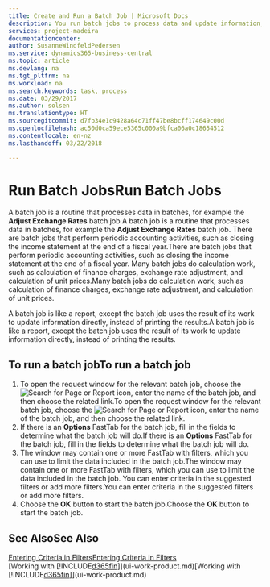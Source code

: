 ```yaml
---
title: Create and Run a Batch Job | Microsoft Docs
description: You run batch jobs to process data and update information, for example, to do periodic accounting activities, or to do calculations.
services: project-madeira
documentationcenter: 
author: SusanneWindfeldPedersen
ms.service: dynamics365-business-central
ms.topic: article
ms.devlang: na
ms.tgt_pltfrm: na
ms.workload: na
ms.search.keywords: task, process
ms.date: 03/29/2017
ms.author: solsen
ms.translationtype: HT
ms.sourcegitcommit: d7fb34e1c9428a64c71ff47be8bcff174649c00d
ms.openlocfilehash: ac50d0ca59ece5365c000a9bfca06a0c18654512
ms.contentlocale: en-nz
ms.lasthandoff: 03/22/2018

---
```

# <a name="run-batch-jobs"></a><span data-ttu-id="0addd-103">Run Batch Jobs</span><span class="sxs-lookup"><span data-stu-id="0addd-103">Run Batch Jobs</span></span>
<span data-ttu-id="0addd-104">A batch job is a routine that processes data in batches, for example the **Adjust Exchange Rates** batch job.</span><span class="sxs-lookup"><span data-stu-id="0addd-104">A batch job is a routine that processes data in batches, for example the **Adjust Exchange Rates** batch job.</span></span> <span data-ttu-id="0addd-105">There are batch jobs that perform periodic accounting activities, such as closing the income statement at the end of a fiscal year.</span><span class="sxs-lookup"><span data-stu-id="0addd-105">There are batch jobs that perform periodic accounting activities, such as closing the income statement at the end of a fiscal year.</span></span> <span data-ttu-id="0addd-106">Many batch jobs do calculation work, such as calculation of finance charges, exchange rate adjustment, and calculation of unit prices.</span><span class="sxs-lookup"><span data-stu-id="0addd-106">Many batch jobs do calculation work, such as calculation of finance charges, exchange rate adjustment, and calculation of unit prices.</span></span>

<span data-ttu-id="0addd-107">A batch job is like a report, except the batch job uses the result of its work to update information directly, instead of printing the results.</span><span class="sxs-lookup"><span data-stu-id="0addd-107">A batch job is like a report, except the batch job uses the result of its work to update information directly, instead of printing the results.</span></span>

## <a name="to-run-a-batch-job"></a><span data-ttu-id="0addd-108">To run a batch job</span><span class="sxs-lookup"><span data-stu-id="0addd-108">To run a batch job</span></span>
1. <span data-ttu-id="0addd-109">To open the request window for the relevant batch job, choose the ![Search for Page or Report](media/ui-search/search_small.png "Search for Page or Report icon") icon, enter the name of the batch job, and then choose the related link.</span><span class="sxs-lookup"><span data-stu-id="0addd-109">To open the request window for the relevant batch job, choose the ![Search for Page or Report](media/ui-search/search_small.png "Search for Page or Report icon") icon, enter the name of the batch job, and then choose the related link.</span></span>
2. <span data-ttu-id="0addd-110">If there is an **Options** FastTab for the batch job, fill in the fields to determine what the batch job will do.</span><span class="sxs-lookup"><span data-stu-id="0addd-110">If there is an **Options** FastTab for the batch job, fill in the fields to determine what the batch job will do.</span></span>
3. <span data-ttu-id="0addd-111">The window may contain one or more FastTab with filters, which you can use to limit the data included in the batch job.</span><span class="sxs-lookup"><span data-stu-id="0addd-111">The window may contain one or more FastTab with filters, which you can use to limit the data included in the batch job.</span></span> <span data-ttu-id="0addd-112">You can enter criteria in the suggested filters or add more filters.</span><span class="sxs-lookup"><span data-stu-id="0addd-112">You can enter criteria in the suggested filters or add more filters.</span></span>
4. <span data-ttu-id="0addd-113">Choose the **OK** button to start the batch job.</span><span class="sxs-lookup"><span data-stu-id="0addd-113">Choose the **OK** button to start the batch job.</span></span>

## <a name="see-also"></a><span data-ttu-id="0addd-114">See Also</span><span class="sxs-lookup"><span data-stu-id="0addd-114">See Also</span></span>
[<span data-ttu-id="0addd-115">Entering Criteria in Filters</span><span class="sxs-lookup"><span data-stu-id="0addd-115">Entering Criteria in Filters</span></span>](ui-enter-criteria-filters.md)  
<span data-ttu-id="0addd-116">[Working with [!INCLUDE[d365fin](includes/d365fin_md.md)]](ui-work-product.md)</span><span class="sxs-lookup"><span data-stu-id="0addd-116">[Working with [!INCLUDE[d365fin](includes/d365fin_md.md)]](ui-work-product.md)</span></span>


